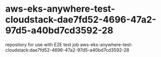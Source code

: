 # aws-eks-anywhere-test-cloudstack-dae7fd52-4696-47a2-97d5-a40bd7cd3592-28
repository for use with E2E test job aws-eks-anywhere-test-cloudstack:dae7fd52-4696-47a2-97d5-a40bd7cd3592-28
